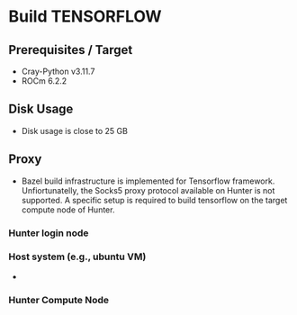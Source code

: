 # Build TENSORFLOW
## Prerequisites / Target
- Cray-Python v3.11.7
- ROCm 6.2.2

## Disk Usage
- Disk usage is close to 25 GB

## Proxy
- Bazel build infrastructure is implemented for Tensorflow framework. Unfiortunatelly, the Socks5 proxy protocol available on Hunter is not supported. A specific setup is required to build tensorflow on the target compute node of Hunter.

### Hunter login node

### Host system (e.g., ubuntu VM)
-  

### Hunter Compute Node
  
